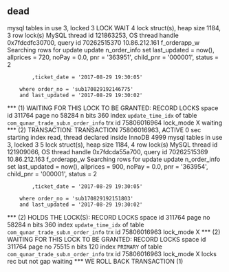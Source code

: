 ## dead
mysql tables in use 3, locked 3
LOCK WAIT 4 lock struct(s), heap size 1184, 3 row lock(s)
MySQL thread id 121863253, OS thread handle 0x7fdcdfc30700, query id 70262515370 10.86.212.161 f_orderapp_w Searching rows for update
update n_order_info
        set last_updated = now(),
        allprices = 720,
        noPay = 0.0,
        pnr = '363951',
        child_pnr  = '000001',
        status = 2

            ,ticket_date = '2017-08-29 19:30:05'

        where order_no = 'sub170829192146775'
        and last_updated = '2017-08-29 19:30:02'
*** (1) WAITING FOR THIS LOCK TO BE GRANTED:
RECORD LOCKS space id 311764 page no 58284 n bits 360 index `update_time_idx` of table `com_qunar_trade_sub`.`n_order_info` trx id 75806016964 lock_mode X waiting
*** (2) TRANSACTION:
TRANSACTION 75806016963, ACTIVE 0 sec starting index read, thread declared inside InnoDB 4999
mysql tables in use 3, locked 3
5 lock struct(s), heap size 1184, 4 row lock(s)
MySQL thread id 121909066, OS thread handle 0x7fdcda55a700, query id 70262515369 10.86.212.163 f_orderapp_w Searching rows for update
update n_order_info
        set last_updated = now(),
        allprices = 900,
        noPay = 0.0,
        pnr = '363954',
        child_pnr  = '000001',
        status = 2

            ,ticket_date = '2017-08-29 19:30:05'

        where order_no = 'sub170829192151803'
        and last_updated = '2017-08-29 19:30:02'
*** (2) HOLDS THE LOCK(S):
RECORD LOCKS space id 311764 page no 58284 n bits 360 index `update_time_idx` of table `com_qunar_trade_sub`.`n_order_info` trx id 75806016963 lock_mode X
*** (2) WAITING FOR THIS LOCK TO BE GRANTED:
RECORD LOCKS space id 311764 page no 75515 n bits 120 index `PRIMARY` of table `com_qunar_trade_sub`.`n_order_info` trx id 75806016963 lock_mode X locks rec but not gap waiting
*** WE ROLL BACK TRANSACTION (1)
